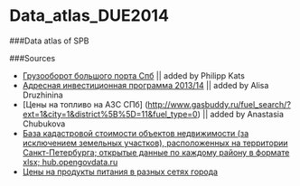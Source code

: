 Data_atlas_DUE2014
==================

###Data atlas of SPB



###Sources

- [Грузооборот большого порта Спб](http://www.pasp.ru/dannye_po_gruzooborotu) || added by Philipp Kats
- [Адресная инвестиционная программа 2013/14](http://gov.spb.ru/static/writable/ckeditor/uploads/2012/10/02/Adresnaja-investicionnaja-programma-na-2012-god-i-na-planovyj-period-2013-i-2014-godov.pdf) || added by Alisa Druzhinina
- [Цены на топливо на АЗС СПб] (http://www.gasbuddy.ru/fuel_search/?ext=1&city=1&district%5B%5D=11&fuel_type=0) || added by Anastasia Chubukova
- [База кадастровой стоимости объектов недвижимости (за исключением земельных участков), расположенных на территории Санкт-Петербурга; открытые данные по каждому району в формате xlsx; hub.opengovdata.ru](http://hub.opengovdata.ru/dataset/spb-cadaster-flats)
- [Цены на продукты питания в разных сетях города](http://tsenomer.ru/goroda/sankt-peterburg/)
